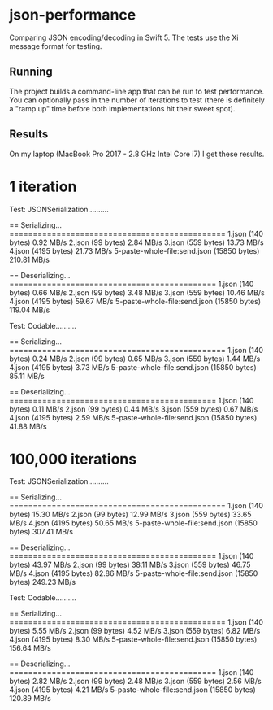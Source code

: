 # json-performance

Comparing JSON encoding/decoding in Swift 5. The tests use the [Xi](https://github.com/xi-editor/xi-editor) message format for testing. 

## Running 

The project builds a command-line app that can be run to test performance. You can optionally pass in the number of iterations to test (there is definitely a "ramp up" time before both implementations hit their sweet spot). 

## Results

On my laptop (MacBook Pro 2017 - 2.8 GHz Intel Core i7) I get these results.

# 1 iteration

Test: JSONSerialization..........

  == Serializing... ==============================================
  1.json (140 bytes)                             0.92 MB/s
  2.json (99 bytes)                              2.84 MB/s
  3.json (559 bytes)                            13.73 MB/s
  4.json (4195 bytes)                           21.73 MB/s
  5-paste-whole-file:send.json (15850 bytes)   210.81 MB/s

  == Deserializing... ============================================
  1.json (140 bytes)                             0.66 MB/s
  2.json (99 bytes)                              3.48 MB/s
  3.json (559 bytes)                            10.46 MB/s
  4.json (4195 bytes)                           59.67 MB/s
  5-paste-whole-file:send.json (15850 bytes)   119.04 MB/s

Test: Codable..........

  == Serializing... ==============================================
  1.json (140 bytes)                             0.24 MB/s
  2.json (99 bytes)                              0.65 MB/s
  3.json (559 bytes)                             1.44 MB/s
  4.json (4195 bytes)                            3.73 MB/s
  5-paste-whole-file:send.json (15850 bytes)    85.11 MB/s

  == Deserializing... ============================================
  1.json (140 bytes)                             0.11 MB/s
  2.json (99 bytes)                              0.44 MB/s
  3.json (559 bytes)                             0.67 MB/s
  4.json (4195 bytes)                            2.59 MB/s
  5-paste-whole-file:send.json (15850 bytes)    41.88 MB/s

# 100,000 iterations

Test: JSONSerialization..........

  == Serializing... ==============================================
  1.json (140 bytes)                            15.30 MB/s
  2.json (99 bytes)                             12.99 MB/s
  3.json (559 bytes)                            33.65 MB/s
  4.json (4195 bytes)                           50.65 MB/s
  5-paste-whole-file:send.json (15850 bytes)   307.41 MB/s

  == Deserializing... ============================================
  1.json (140 bytes)                            43.97 MB/s
  2.json (99 bytes)                             38.11 MB/s
  3.json (559 bytes)                            46.75 MB/s
  4.json (4195 bytes)                           82.86 MB/s
  5-paste-whole-file:send.json (15850 bytes)   249.23 MB/s

Test: Codable..........

  == Serializing... ==============================================
  1.json (140 bytes)                             5.55 MB/s
  2.json (99 bytes)                              4.52 MB/s
  3.json (559 bytes)                             6.82 MB/s
  4.json (4195 bytes)                            8.30 MB/s
  5-paste-whole-file:send.json (15850 bytes)   156.64 MB/s

  == Deserializing... ============================================
  1.json (140 bytes)                             2.82 MB/s
  2.json (99 bytes)                              2.48 MB/s
  3.json (559 bytes)                             2.56 MB/s
  4.json (4195 bytes)                            4.21 MB/s
  5-paste-whole-file:send.json (15850 bytes)   120.89 MB/s
